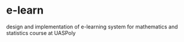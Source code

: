 # e-learn
design and implementation of e-learning system for mathematics and statistics course at UASPoly
